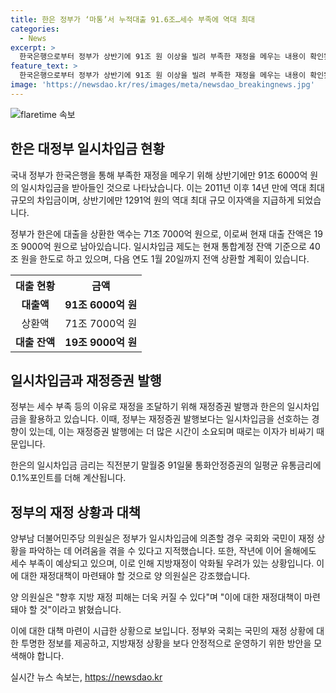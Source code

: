 ```yaml
---
title: 한은 정부가 ‘마통’서 누적대출 91.6조…세수 부족에 역대 최대
categories:
  - News
excerpt: >
  한국은행으로부터 정부가 상반기에 91조 원 이상을 빌려 부족한 재정을 메우는 내용이 확인됐다. 이로써 상반기 누적 대출 규모는 14년 만에 최대 규모로, 일시차입금 또한 역대 최대 규모로 나타났다. 이에 따라 정부가 한은에 이자액 1291억 원을 지급했으며, 이는 역시 상반기 발생한 이자액 중 역대 최대 규모다. 정부는 재정증권보다 일시차입금을 선호하며, 향후 세수 부족에 대한 우려와 재정대책 마련이 필요하다는 얘기도 나왔다.
feature_text: >
  한국은행으로부터 정부가 상반기에 91조 원 이상을 빌려 부족한 재정을 메우는 내용이 확인됐다. 이로써 상반기 누적 대출 규모는 14년 만에 최대 규모로, 일시차입금 또한 역대 최대 규모로 나타났다. 이에 따라 정부가 한은에 이자액 1291억 원을 지급했으며, 이는 역시 상반기 발생한 이자액 중 역대 최대 규모다. 정부는 재정증권보다 일시차입금을 선호하며, 향후 세수 부족에 대한 우려와 재정대책 마련이 필요하다는 얘기도 나왔다.
image: 'https://newsdao.kr/res/images/meta/newsdao_breakingnews.jpg'
---
```


<p><img src="https://newsdao.kr/res/images/meta/newsdao_breakingnews.jpg" alt="flaretime 속보" /></p>

<h2 data-ke-size="size26">한은 대정부 일시차입금 현황</h2>

<p>국내 정부가 한국은행을 통해 부족한 재정을 메우기 위해 상반기에만 91조 6000억 원의 일시차입금을 받아들인 것으로 나타났습니다. 이는 2011년 이후 14년 만에 역대 최대 규모의 차입금이며, 상반기에만 1291억 원의 역대 최대 규모 이자액을 지급하게 되었습니다.</p>

<p data-ke-size="size16">정부가 한은에 대출을 상환한 액수는 71조 7000억 원으로, 이로써 현재 대출 잔액은 19조 9000억 원으로 남아있습니다. 일시차입금 제도는 현재 통합계정 잔액 기준으로 40조 원을 한도로 하고 있으며, 다음 연도 1월 20일까지 전액 상환할 계획이 있습니다.</p>

<table>
  <tr>
    <th>대출 현황</th>
    <th>금액</th>
  </tr>
  <tr>
    <td style="text-align: center; height: 17px;"><b>대출액</b></td>
    <td style="text-align: center; height: 17px;"><b>91조 6000억 원</b></td>
  </tr>
  <tr>
    <td style="text-align: center; height: 17px;">상환액</td>
    <td style="text-align: center; height: 17px;">71조 7000억 원</td>
  </tr>
  <tr>
    <td style="text-align: center; height: 17px;"><b>대출 잔액</b></td>
    <td style="text-align: center; height: 17px;"><b>19조 9000억 원</b></td>
  </tr>
</table>

<h2 data-ke-size="size26">일시차입금과 재정증권 발행</h2>

<p>정부는 세수 부족 등의 이유로 재정을 조달하기 위해 재정증권 발행과 한은의 일시차입금을 활용하고 있습니다. 이때, 정부는 재정증권 발행보다는 일시차입금을 선호하는 경향이 있는데, 이는 재정증권 발행에는 더 많은 시간이 소요되며 때로는 이자가 비싸기 때문입니다.</p>

<p data-ke-size="size16">한은의 일시차입금 금리는 직전분기 말월중 91일물 통화안정증권의 일평균 유통금리에 0.1%포인트를 더해 계산됩니다.</p>

<h2 data-ke-size="size26">정부의 재정 상황과 대책</h2>

<p>양부남 더불어민주당 의원실은 정부가 일시차입금에 의존할 경우 국회와 국민이 재정 상황을 파악하는 데 어려움을 겪을 수 있다고 지적했습니다. 또한, 작년에 이어 올해에도 세수 부족이 예상되고 있으며, 이로 인해 지방재정이 악화될 우려가 있는 상황입니다. 이에 대한 재정대책이 마련돼야 할 것으로 양 의원실은 강조했습니다.</p>

<p>양 의원실은 "향후 지방 재정 피해는 더욱 커질 수 있다"며 "이에 대한 재정대책이 마련돼야 할 것"이라고 밝혔습니다.</p>

<p data-ke-size="size16">이에 대한 대책 마련이 시급한 상황으로 보입니다. 정부와 국회는 국민의 재정 상황에 대한 투명한 정보를 제공하고, 지방재정 상황을 보다 안정적으로 운영하기 위한 방안을 모색해야 합니다.</p>
실시간 뉴스 속보는, <a href="https://newsdao.kr" rel="dofollow">https://newsdao.kr</a>


